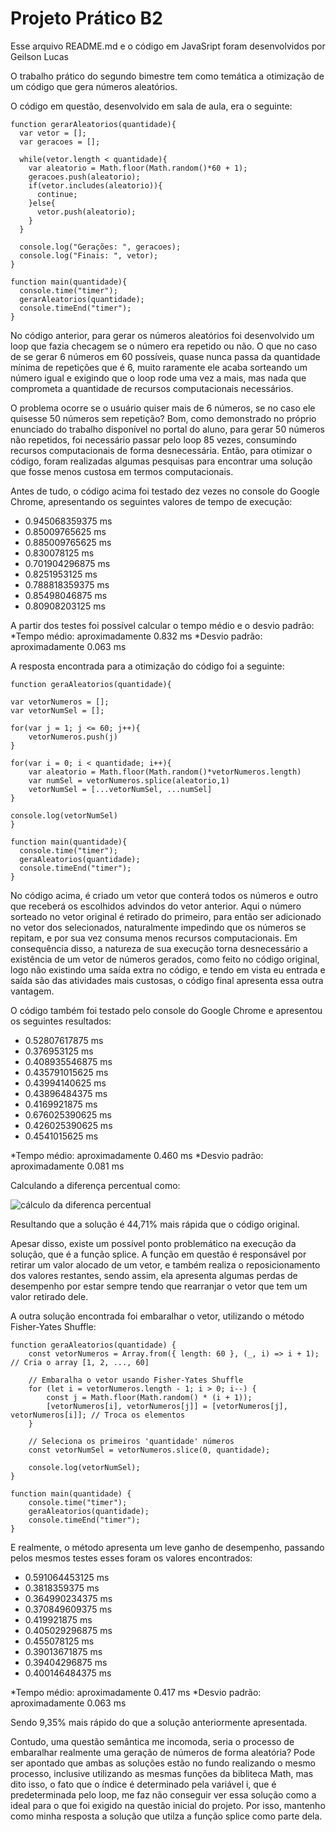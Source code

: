 # Projeto Prático B2

Esse arquivo README.md e o código em JavaSript foram desenvolvidos por Geilson Lucas

O trabalho prático do segundo bimestre tem como temática a otimização de um código que gera números aleatórios.

O código em questão, desenvolvido em sala de aula, era o seguinte:

```
function gerarAleatorios(quantidade){
  var vetor = [];
  var geracoes = [];

  while(vetor.length < quantidade){
    var aleatorio = Math.floor(Math.random()*60 + 1);
    geracoes.push(aleatorio);
    if(vetor.includes(aleatorio)){
      continue;
    }else{
      vetor.push(aleatorio);
    }
  }

  console.log("Gerações: ", geracoes);
  console.log("Finais: ", vetor);
}

function main(quantidade){
  console.time("timer");
  gerarAleatorios(quantidade);
  console.timeEnd("timer");
}

```

No código anterior, para gerar os números aleatórios foi desenvolvido um loop que fazia checagem se o número era repetido ou não. O que no caso de se gerar 6 números em 60 possíveis, quase nunca passa da quantidade mínima de repetições que é 6, muito raramente ele acaba sorteando um número igual e exigindo que o loop rode uma vez a mais, mas nada que comprometa a quantidade de recursos computacionais necessários.

O problema ocorre se o usuário quiser mais de 6 números, se no caso ele quisesse 50 números sem repetição? Bom, como demonstrado no próprio enunciado do trabalho disponível no portal do aluno, para gerar 50 números não repetidos, foi necessário passar pelo loop 85 vezes, consumindo recursos computacionais de forma desnecessária. Então, para otimizar o código, foram realizadas algumas pesquisas para encontrar uma solução que fosse menos custosa em termos computacionais.

Antes de tudo, o código acima foi testado dez vezes no console do Google Chrome, apresentando os seguintes valores de tempo de execução:
* 0.945068359375 ms
* 0.85009765625 ms
* 0.885009765625 ms
* 0.830078125 ms
* 0.701904296875 ms
* 0.8251953125 ms
* 0.788818359375 ms
* 0.85498046875 ms
* 0.80908203125 ms

A partir dos testes foi possível calcular o tempo médio e o desvio padrão:
*Tempo médio: aproximadamente 0.832 ms
*Desvio padrão: aproximadamente 0.063 ms

A resposta encontrada para a otimização do código foi a seguinte:

```
function geraAleatorios(quantidade){

var vetorNumeros = [];
var vetorNumSel = [];

for(var j = 1; j <= 60; j++){
    vetorNumeros.push(j)
}

for(var i = 0; i < quantidade; i++){
    var aleatorio = Math.floor(Math.random()*vetorNumeros.length)
    var numSel = vetorNumeros.splice(aleatorio,1)
    vetorNumSel = [...vetorNumSel, ...numSel]
}

console.log(vetorNumSel)
}

function main(quantidade){
  console.time("timer");
  geraAleatorios(quantidade);
  console.timeEnd("timer");
}

```

No código acima, é criado um vetor que conterá todos os números e outro que receberá os escolhidos advindos do vetor anterior. Aqui o número sorteado no vetor original é retirado do primeiro, para então ser adicionado no vetor dos selecionados, naturalmente impedindo que os números se repitam, e por sua vez consuma menos recursos computacionais. Em consequência disso, a natureza de sua execução torna desnecessário a existência de um vetor de números gerados, como feito no código original, logo não existindo uma saída extra no código, e tendo em vista eu entrada e saída são das atividades mais custosas, o código final apresenta essa outra vantagem.

O código também foi testado pelo console do Google Chrome e apresentou os seguintes resultados:
* 0.52807617875 ms
* 0.376953125 ms
* 0.408935546875 ms
* 0.435791015625 ms
* 0.43994140625 ms
* 0.43896484375 ms
* 0.4169921875 ms
* 0.676025390625 ms
* 0.426025390625 ms
* 0.4541015625 ms

*Tempo médio: aproximadamente 0.460 ms
*Desvio padrão: aproximadamente 0.081 ms

Calculando a diferença percentual como:

![cálculo da diferenca percentual](https://dhg1h5j42swfq.cloudfront.net/2019/06/09133238/Captura-de-Tela-2019-06-09-%C3%A0s-12.32.28.png)

Resultando que a solução é 44,71% mais rápida que o código original.

Apesar disso, existe um possível ponto problemático na execução da solução, que é a função splice. A função em questão é responsável por retirar um valor alocado de um vetor, e também realiza o reposicionamento dos valores restantes, sendo assim, ela apresenta algumas perdas de desempenho por estar sempre tendo que rearranjar o vetor que tem um valor retirado dele.

A outra solução encontrada foi embaralhar o vetor, utilizando o método Fisher-Yates Shuffle:

```
function geraAleatorios(quantidade) {
    const vetorNumeros = Array.from({ length: 60 }, (_, i) => i + 1); // Cria o array [1, 2, ..., 60]

    // Embaralha o vetor usando Fisher-Yates Shuffle
    for (let i = vetorNumeros.length - 1; i > 0; i--) {
        const j = Math.floor(Math.random() * (i + 1));
        [vetorNumeros[i], vetorNumeros[j]] = [vetorNumeros[j], vetorNumeros[i]]; // Troca os elementos
    }

    // Seleciona os primeiros 'quantidade' números
    const vetorNumSel = vetorNumeros.slice(0, quantidade);

    console.log(vetorNumSel);
}

function main(quantidade) {
    console.time("timer");
    geraAleatorios(quantidade);
    console.timeEnd("timer");
}
```
E realmente, o método apresenta um leve ganho de desempenho, passando pelos mesmos testes esses foram os valores encontrados:
* 0.591064453125 ms
* 0.3818359375 ms
* 0.364990234375 ms
* 0.370849609375 ms
* 0.419921875 ms
* 0.405029296875 ms
* 0.455078125 ms
* 0.39013671875 ms
* 0.39404296875 ms
* 0.400146484375 ms

*Tempo médio: aproximadamente 0.417 ms
*Desvio padrão: aproximadamente 0.063 ms

Sendo 9,35% mais rápido do que a solução anteriormente apresentada.

Contudo, uma questão semântica me incomoda, seria o processo de embaralhar realmente uma geração de números de forma aleatória? Pode ser apontado que ambas as soluções estão no fundo realizando o mesmo processo, inclusive utilizando as mesmas funções da bibliteca Math, mas dito isso, o fato que o índice é determinado pela variável i, que é predeterminada pelo loop, me faz não conseguir ver essa solução como a ideal para o que foi exigido na questão inicial do projeto. Por isso, mantenho como minha resposta a solução que utilza a função splice como parte dela.
